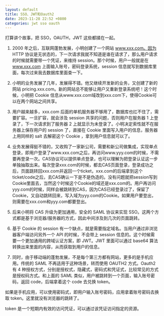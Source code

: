 ```yaml
---
layout: default
title: SSO、JWT和Oauth2
date: 2023-11-28 22:52 +0800
categories: jwt sso oauth
---
```


打算讲个故事，把 SSO，OAUTH，JWT 这些都揉在一起。

1. 2000 年之后，互联网蓬勃发展，小明创建了一个网站 www.xxx.com。因为 HTTP 协议是无状态的，下一次请求我就不知道是谁在请求了，那么用户请求的时候就需要带一个凭证，来维持 session。那个时候，用户一般就是在 www.xxx.com 上面输入账号，密码登录系统，session 信息就写到数据库里面，每次过来我去数据库里面查一下。

2. 小明的业务发展了几年，发展得不错。他又继续开发新的业务，又创建了新的网站 pricing.xxx.com。新的网站总不能够让用户又重新登录系统吧！这个时候，小明把 Cookie 信息从www.xxx.com域改到xxx.com下，使得Cookie可以在两个网站之间共享。

3. 用户越来越多，xxx.com 后面的单机服务器不够用了，数据库也扛不住了，需要扩容。一旦扩容，就会涉及 session 共享的问题，否则用户在服务器 1 上登录了，下一次请求到了服务器 2 上就显示为未登录了。小明决定索性就不在服务器上保存用户的 session 了，直接在 Cookie 里面写入用户的信息，服务器上用同样的 salt 去解密这个 Cookie ，拿到用户信息就可以了。

4. 业务发展得挺不错的，又收购了一家新公司，需要和新公司做集成，实现单点登录，即用户登录了www.xxx.com之后，再访问www.yyy.com的时候，不需要再登录一次。CAS协议可以提供单点登录，也可以理解为把登录认证这一步单独抽取出来。每次登录xxx.com的时候，都去CAS页面登录，登录成功之后，页面跳转回xxx.com并返回一个ticket，xxx.com的后端拿到这个ticket/code之后，去CAS确认一下是不是伪造的。没有问题就把session写到Cookie里面去，当然这个时候这个Cookie的域还是xxx.com的。用户再访问yyy.com的时候，同样会被跳转到CAS，因为CAS已经登录过了，保留了Cookie，又自动跳转回来，写入域为yyy.com的Cookie。如果用户要登出，则需要在xxx.com和yyy.com都要登出。

5. 后来小明将 CAS 升级为更加通用，安全的 SAML 协议来实现 SSO。这两个方式都是基于浏览器/服务器的方式，因此中间涉及到几次的页面跳转。

6. 基于 Cookie 的 session 有一个缺点，就是需要指定域名。当用户通过非浏览器客户端访问另外一个 API 的时候，不会带上 session 信息的。这个时候需要一个更加通用的跨域认证方案，即 JWT。JWT 里面可以通过 base64 算法转换出来里面的内容，从而获取到用户的信息。

7. 同时，由于移动端的蓬勃发展，不是每个第三方都有网站，更多的是手机应用。传统的 SAML 不再适用于这种场景，转而使用 OAUTH2 方式。Oauth2 有 4 种授权方式，分别是授权式，隐藏式，密码式和凭证式，比较常见的方式是授权码方式。和上面的 SAML 类似，用户被跳转到一个页面，输入账号密码，返回 code，后端拿着这个 code 去兑换 token。

如果是手机应用，可以使用密码式，即用户输入账号密码，应用拿着账号密码去换取 token。这里就没有浏览器的跳转了。

token 是一个短期内有效的访问凭证，可以通过该凭证访问指定的资源。
